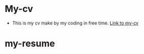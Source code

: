 # My-cv

* This is my cv make by my coding in free time.
[Link to my-cv](https://mui-le.github.io/my-cv)
# my-resume
